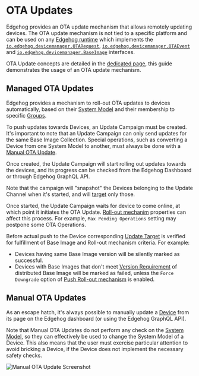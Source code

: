 <!---
  Copyright 2022-2023 SECO Mind Srl

  SPDX-License-Identifier: Apache-2.0
-->

# OTA Updates

Edgehog provides an OTA update mechanism that allows remotely updating devices. The OTA update
mechanism is not tied to a specific platform and can be used on any [Edgehog
runtime](device_sdks_runtime.html) which implements the
[`io.edgehog.devicemanager.OTARequest`](astarte_interfaces.html#io-edgehog-devicemanager-otarequest-v1-0),
[`io.edgehog.devicemanager.OTAEvent`](astarte_interfaces.html#io-edgehog-devicemanager-otaevent-v0-1)
and
[`io.edgehog.devicemanager.BaseImage`](astarte_interfaces.html#io-edgehog-devicemanager-baseimage-v0-1)
interfaces.

OTA Update concepts are detailed in the [dedicated page](ota_update_concepts.html), this guide 
demonstrates the usage of an OTA update mechanism.

## Managed OTA Updates

Edgehog provides a mechanism to roll-out OTA updates to devices automatically, based on their [System
Model](core_concepts.html#system-model) and their membership to specific [Groups](core_concepts.html#group).

To push updates towards Devices, an Update Campaign must be created. It's important to note that an Update
Campaign can only send updates for the same Base Image Collection. Special operations, such as 
converting a Device from one System Model to another, must always be done with a [Manual OTA
Update](#manual-ota-updates).

Once created, the Update Campaign will start rolling out updates towards the devices, and its
progress can be checked from the Edgehog Dashboard or through Edgehog GraphQL API.

Note that the campaign will "snapshot" the Devices belonging to the Update Channel when it's
started, and will [target](ota_update_concepts.html#update-target) only those.

Once started, the Update Campaign waits for device to come online, at which point it initiates the OTA Update.
[Roll-out mechanim](update_campaigns.html#roll-out-mechanism) properties can affect this process.
For example, `Max Pending Operations` setting may postpone some OTA Operations.

Before actual push to the Device corresponding [Update Target](ota_update_concepts.html#update-target)
is verified for fulfillment of Base Image and Roll-out mechanism criteria. For example:
- Devices having same Base Image version will be silently marked as successful.
- Devices with Base Images that don't meet [Version Requirement](ota_update_concepts.html#version-requirement)
  of distributed Base Image will be marked as failed, unless the `Force Downgrade` option 
  of [Push Roll-out mechanism](update_campaigns.html#roll-out-mechanism) is enabled.

## Manual OTA Updates

As an escape hatch, it's always possible to manually update a [Device](core_concepts.html#device)
from its page on the Edgehog dashboard (or using the Edgehog GraphQL API).

Note that Manual OTA Updates do not perform any check on the [System Model](core_concepts.html#system-model),
so they can effectively be used to change the System Model of a Device. This also means that the user 
must exercise particular attention to avoid bricking a Device, if the Device does not implement the necessary
safety checks.

![Manual OTA Update Screenshot](assets/manual_ota_update.png)
